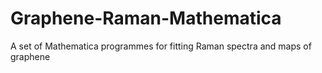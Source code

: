 # Graphene-Raman-Mathematica
A set of Mathematica programmes for fitting Raman spectra and maps of graphene
